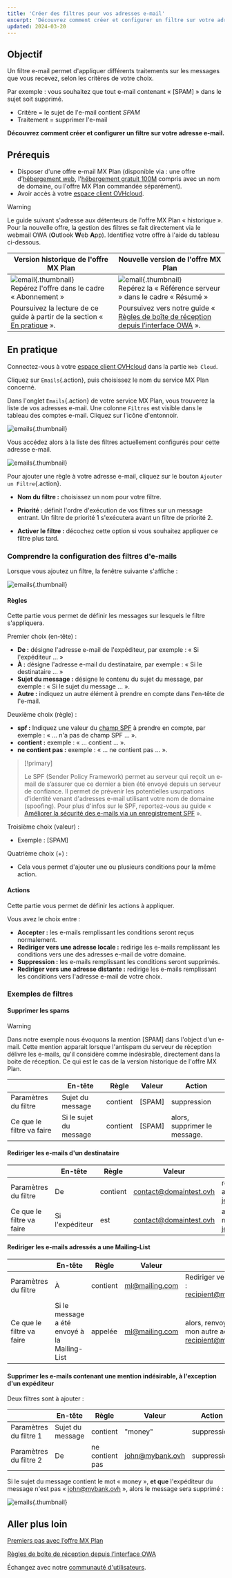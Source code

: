 ```yaml
---
title: 'Créer des filtres pour vos adresses e-mail'
excerpt: 'Découvrez comment créer et configurer un filtre sur votre adresse e-mail'
updated: 2024-03-20
---
```


## Objectif

Un filtre e-mail permet d'appliquer différents traitements sur les messages que vous recevez, selon les critères de votre choix.

Par exemple : vous souhaitez que tout e-mail contenant « [SPAM] » dans le sujet soit supprimé.

- Critère = le sujet de l'e-mail contient *SPAM*
- Traitement = supprimer l'e-mail

**Découvrez comment créer et configurer un filtre sur votre adresse e-mail.**

## Prérequis

- Disposer d'une offre e-mail MX Plan (disponible via : une offre d’[hébergement web](/links/web/hosting), l'[hébergement gratuit 100M](/links/web/domains-free-hosting) compris avec un nom de domaine, ou l'offre MX Plan commandée séparément).
- Avoir accès à votre [espace client OVHcloud](/links/manager).

> [!warning]
>
> Le guide suivant s'adresse aux détenteurs de l'offre MX Plan « historique ». Pour la nouvelle offre, la gestion des filtres se fait directement via le webmail OWA (**O**utlook **W**eb **A**pp). Identifiez votre offre à l'aide du tableau ci-dessous.
>

Version historique de l'offre MX Plan|Nouvelle version de l'offre MX Plan|
|---|---|
|![email](images/mxplan-starter-legacy-step1.png){.thumbnail}<br> Repérez l'offre dans le cadre « Abonnement »|![email](images/mxplan-starter-new-step1.png){.thumbnail}<br>Repérez la « Référence serveur » dans le cadre « Résumé »|
|Poursuivez la lecture de ce guide à partir de la section « [En pratique](#oldmxplan) ».|Poursuivez vers notre guide « [Règles de boîte de réception depuis l’interface OWA](/pages/web_cloud/email_and_collaborative_solutions/using_the_outlook_web_app_webmail/creating-inbox-rules-in-owa-mx-plan) ».|

## En pratique <a name="oldmxplan"></a>

Connectez-vous à votre [espace client OVHcloud](/links/manager) dans la partie `Web Cloud`.

Cliquez sur `Emails`{.action}, puis choisissez le nom du service MX Plan concerné.

Dans l'onglet `Emails`{.action} de votre service MX Plan, vous trouverez la liste de vos adresses e-mail. Une colonne `Filtres` est visible dans le tableau des comptes e-mail. Cliquez sur l'icône d'entonnoir.

![emails](images/img_3239.png){.thumbnail}

Vous accédez alors à la liste des filtres actuellement configurés pour cette adresse e-mail.

![emails](images/img_3240.jpg){.thumbnail}

Pour ajouter une règle à votre adresse e-mail, cliquez sur le bouton `Ajouter un Filtre`{.action}.

- **Nom du filtre :** choisissez un nom pour votre filtre.

- **Priorité :** définit l'ordre d'exécution de vos filtres sur un message entrant. Un filtre de priorité 1 s'exécutera avant un filtre de priorité 2.

- **Activer le filtre :** décochez cette option si vous souhaitez appliquer ce filtre plus tard.

### Comprendre la configuration des filtres d'e-mails

Lorsque vous ajoutez un filtre, la fenêtre suivante s'affiche :

![emails](images/img_3241.jpg){.thumbnail}

#### Règles

Cette partie vous permet de définir les messages sur lesquels le filtre s'appliquera.

Premier choix (en-tête) :

- **De :** désigne l'adresse e-mail de l'expéditeur, par exemple : « Si l'expéditeur ... »
- **À :** désigne l'adresse e-mail du destinataire, par exemple : « Si le destinataire ... »
- **Sujet du message :** désigne le contenu du sujet du message, par exemple : « Si le sujet du message ... ».
- **Autre :** indiquez un autre élément à prendre en compte dans l'en-tête de l'e-mail.

Deuxième choix (règle) :

- **spf :** Indiquez une valeur du [champ SPF](/pages/web_cloud/domains/dns_zone_spf) à prendre en compte, par exemple : « ... n'a pas de champ SPF ... ».
- **contient :** exemple : « ... contient ... ».
- **ne contient pas :** exemple : « ... ne contient pas ... ».

> [!primary]
>
> Le SPF (Sender Policy Framework) permet au serveur qui reçoit un e-mail de s’assurer que ce dernier a bien été envoyé depuis un serveur de confiance.
> Il permet de prévenir les potentielles usurpations d'identité venant d'adresses e-mail utilisant votre nom de domaine (spoofing). Pour plus d'infos sur le SPF, reportez-vous au guide « [Améliorer la sécurité des e-mails via un enregistrement SPF](/pages/web_cloud/domains/dns_zone_spf) ».

Troisième choix (valeur) :

- Exemple : [SPAM]

Quatrième choix (+) :

- Cela vous permet d'ajouter une ou plusieurs conditions pour la même action.

#### Actions

Cette partie vous permet de définir les actions à appliquer.

Vous avez le choix entre :

- **Accepter :** les e-mails remplissant les conditions seront reçus normalement.
- **Rediriger vers une adresse locale :** redirige les e-mails remplissant les conditions vers une des adresses e-mail de votre domaine.
- **Suppression :** les e-mails remplissant les conditions seront supprimés.
- **Rediriger vers une adresse distante :** redirige les e-mails remplissant les conditions vers l'adresse e-mail de votre choix.

### Exemples de filtres

#### Supprimer les spams

> [!warning]
>
> Dans notre exemple nous évoquons la mention [SPAM] dans l'object d'un e-mail. Cette mention apparait lorsque l'antispam du serveur de réception délivre les e-mails, qu'il considère comme indésirable, directement dans la boite de réception. Ce qui est le cas de la version historique de l'offre MX Plan.

||En-tête|Règle|Valeur|Action|
|---|---|---|---|---|
|Paramètres du filtre|Sujet du message|contient|[SPAM]|suppression|
|Ce que le filtre va faire|Si le sujet du message|contient|[SPAM]|alors, supprimer le message.|

#### Rediriger les e-mails d'un destinataire

||En-tête|Règle|Valeur|Action|
|---|---|---|---|---|
|Paramètres du filtre|De|contient|contact@domaintest.ovh|rediriger vers une adresse distante : jean@otherdomain.ovh|
|Ce que le filtre va faire|Si l'expéditeur|est|contact@domaintest.ovh|alors, renvoyer l'e-mail vers jean@otherdomain.ovh|

#### Rediriger les e-mails adressés a une Mailing-List

||En-tête|Règle|Valeur|Action|
|---|---|---|---|---|
|Paramètres du filtre|À|contient|ml@mailing.com|Rediriger vers une adresse locale : recipient@mypersonaldomain.ovh|
|Ce que le filtre va faire|Si le message a été envoyé à la Mailing-List|appelée|ml@mailing.com|alors, renvoyer le message vers mon autre adresse : recipient@mypersonaldomain.ovh|

#### Supprimer les e-mails contenant une mention indésirable, à l'exception d'un expéditeur

Deux filtres sont à ajouter :

||En-tête|Règle|Valeur|Action|
|---|---|---|---|---|
|Paramètres du filtre 1|Sujet du message|contient|"money"|suppression|
|Paramètres du filtre 2|De|ne contient pas|john@mybank.ovh|suppression|

Si le sujet du message contient le mot « money », **et que** l'expéditeur du message n'est pas « john@mybank.ovh », alors le message sera supprimé :

![emails](images/img_3242.jpg){.thumbnail}

## Aller plus loin

[Premiers pas avec l’offre MX Plan](/pages/web_cloud/email_and_collaborative_solutions/mx_plan/email_generalities)

[Règles de boîte de réception depuis l’interface OWA](/pages/web_cloud/email_and_collaborative_solutions/using_the_outlook_web_app_webmail/creating-inbox-rules-in-owa-mx-plan)

Échangez avec notre [communauté d'utilisateurs](/links/community).
